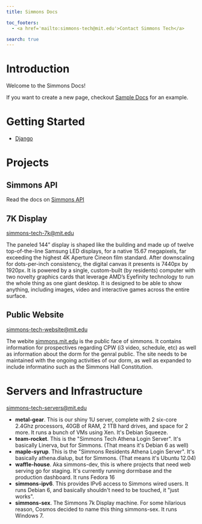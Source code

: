 ```yaml
---
title: Simmons Docs

toc_footers:
  - <a href='mailto:simmons-tech@mit.edu'>Contact Simmons Tech</a>

search: true
---
```


# Introduction

Welcome to the Simmons Docs!

If you want to create a new page, checkout [Sample Docs](sample.html) for an example.

# Getting Started

* [Django](django.html)

# Projects

## Simmons API

Read the docs on [Simmons API](simmons-api.html)

## 7K Display
[simmons-tech-7k@mit.edu](mailto:simmons-tech-7k@mit.edu)

The paneled 144” display is shaped like the building and made up of twelve top-of-the-line Samsung LED displays, for a native 15.67 megapixels, far exceeding the highest 4K Aperture Cineon film standard. After downscaling for dots-per-inch consistency, the digital canvas it presents is 7440px by 1920px. It is powered by a single, custom-built (by residents) computer with two novelty graphics cards that leverage AMD’s Eyefinity technology to run the whole thing as one giant desktop. It is designed to be able to show anything, including images, video and interactive games across the entire surface.

## Public Website
[simmons-tech-website@mit.edu](mailto:simmons-tech-website@mit.edu)

The webite [simmons.mit.edu](http://simmons.mit.edu/) is the public face of simmons. It contains information for prospectives regarding CPW (i3 video, schedule, etc) as well as information about the dorm for the genral public. The site needs to be maintained with the ongoing activities of our dorm, as well as expanded to include informatino such as the Simmons Hall Constitution.

# Servers and Infrastructure
[simmons-tech-servers@mit.edu](mailto:simmons-tech-servers@mit.edu)

* **metal-gear**. This is our shiny 1U server, complete with 2 six-core 2.4Ghz processors, 40GB of RAM, 2 1TB hard drives, and space for 2 more. It runs a bunch of VMs using Xen. It's Debian Squeeze.
* **team-rocket**. This is the "Simmons Tech Athena Login Server". It's basically Linerva, but for Simmons. (That means it's Debian 6 as well)
* **maple-syrup**. This is the "Simmons Residents Athena Login Server". It's basically athena.dialup, but for Simmons. (That means it's Ubuntu 12.04)
* **waffle-house**. Aka simmons-dev, this is where projects that need web serving go for staging. It's currently running dormbase and the production dashboard. It runs Fedora 16
* **simmons-ipv6**. This provides IPv6 access to Simmons wired users. It runs Debian 6, and basically shouldn't need to be touched, it "just works".
* **simmons-sex**. The Simmons 7k Display machine. For some hilarious reason, Cosmos decided to name this thing simmons-sex. It runs Windows 7. 
